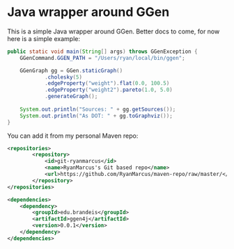 # Java wrapper around GGen

This is a simple Java wrapper around GGen. Better docs to come, for now here is a simple example:

```java
public static void main(String[] args) throws GGenException {
	GGenCommand.GGEN_PATH = "/Users/ryan/local/bin/ggen";

	GGenGraph gg = GGen.staticGraph()
			.cholesky(5)
			.edgeProperty("weight").flat(0.0, 100.5)
			.edgeProperty("weight2").pareto(1.0, 5.0)
			.generateGraph();
	
	System.out.println("Sources: " + gg.getSources());
	System.out.println("As DOT: " + gg.toGraphviz());
}
```


You can add it from my personal Maven repo:

```xml
<repositories>
		<repository>
			<id>git-ryanmarcus</id>
			<name>RyanMarcus's Git based repo</name>
			<url>https://github.com/RyanMarcus/maven-repo/raw/master/</url>
		</repository>
</repositories>

<dependencies>
	<dependency>
		<groupId>edu.brandeis</groupId>
		<artifactId>ggen4j</artifactId>
		<version>0.0.1</version>
	</dependency>
</dependencies>
```
